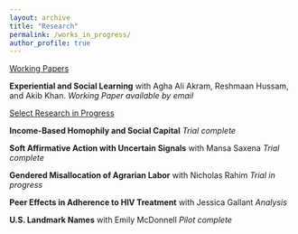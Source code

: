 ```yaml
---
layout: archive
title: "Research"
permalink: /works_in_progress/
author_profile: true
---
```


<u>Working Papers</u>


**Experiential and Social Learning** with Agha Ali Akram, Reshmaan Hussam, and Akib Khan.
*Working Paper available by email*



<u>Select Research in Progress</u>


**Income-Based Homophily and Social Capital**
*Trial complete*

**Soft Affirmative Action with Uncertain Signals** with Mansa Saxena
*Trial complete*

**Gendered Misallocation of Agrarian Labor** with Nicholas Rahim
*Trial in progress*

**Peer Effects in Adherence to HIV Treatment** with Jessica Gallant
*Analysis*

**U.S. Landmark Names** with Emily McDonnell
*Pilot complete*

